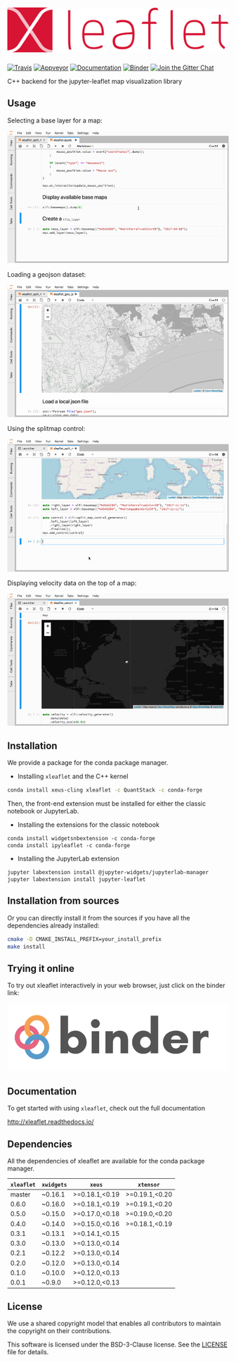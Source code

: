 # ![xleaflet](docs/source/xleaflet.svg)

[![Travis](https://travis-ci.org/QuantStack/xleaflet.svg?branch=master)](https://travis-ci.org/QuantStack/xleaflet)
[![Appveyor](https://ci.appveyor.com/api/projects/status/gfiivu33g6hrv220?svg=true)](https://ci.appveyor.com/project/QuantStack/xleaflet)
[![Documentation](http://readthedocs.org/projects/xleaflet/badge/?version=latest)](https://xleaflet.readthedocs.io/en/latest/?badge=latest)
[![Binder](https://img.shields.io/badge/launch-binder-brightgreen.svg)](https://mybinder.org/v2/gh/QuantStack/xleaflet/stable?filepath=notebooks)
[![Join the Gitter Chat](https://badges.gitter.im/Join%20Chat.svg)](https://gitter.im/QuantStack/Lobby?utm_source=badge&utm_medium=badge&utm_campaign=pr-badge&utm_content=badge)

C++ backend for the jupyter-leaflet map visualization library

## Usage

Selecting a base layer for a map:

![Basemap Screencast](basemap.gif)

Loading a geojson dataset:

![GeoJSON Screencast](geojson.gif)

Using the splitmap control:

![Splitmap Screencast](splitmap.gif)

Displaying velocity data on the top of a map:

![Velocity Screencast](velocity.gif)

## Installation

We provide a package for the conda package manager.

- Installing `xleaflet` and the C++ kernel

```bash
conda install xeus-cling xleaflet -c QuantStack -c conda-forge
```

Then, the front-end extension must be installed for either the classic notebook or JupyterLab.

- Installing the extensions for the classic notebook

```
conda install widgetsnbextension -c conda-forge
conda install ipyleaflet -c conda-forge
```

- Installing the JupyterLab extension

```
jupyter labextension install @jupyter-widgets/jupyterlab-manager
jupyter labextension install jupyter-leaflet
```

## Installation from sources

Or you can directly install it from the sources if you have all the dependencies already installed:

```bash
cmake -D CMAKE_INSTALL_PREFIX=your_install_prefix
make install
```

## Trying it online

To try out xleaflet interactively in your web browser, just click on the binder
link:

[![Binder](docs/source/binder-logo.svg)](https://mybinder.org/v2/gh/QuantStack/xleaflet/stable?filepath=notebooks/)

## Documentation

To get started with using `xleaflet`, check out the full documentation

http://xleaflet.readthedocs.io/

## Dependencies

All the dependencies of xleaflet are available for the conda package manager.

| `xleaflet` | `xwidgets`  |  `xeus`         |  `xtensor`      |  
|------------|-------------|-----------------|-----------------|
|  master    |   ~0.16.1   |  >=0.18.1,<0.19 |  >=0.19.1,<0.20 |
|  0.6.0     |   ~0.16.0   |  >=0.18.1,<0.19 |  >=0.19.1,<0.20 |
|  0.5.0     |   ~0.15.0   |  >=0.17.0,<0.18 |  >=0.19.0,<0.20 |
|  0.4.0     |   ~0.14.0   |  >=0.15.0,<0.16 |  >=0.18.1,<0.19 |
|  0.3.1     |   ~0.13.1   |  >=0.14.1,<0.15 |                 |
|  0.3.0     |   ~0.13.0   |  >=0.13.0,<0.14 |                 |
|  0.2.1     |   ~0.12.2   |  >=0.13.0,<0.14 |                 |
|  0.2.0     |   ~0.12.0   |  >=0.13.0,<0.14 |                 |
|  0.1.0     |   ~0.10.0   |  >=0.12.0,<0.13 |                 |
|  0.0.1     |   ~0.9.0    |  >=0.12.0,<0.13 |                 |

## License

We use a shared copyright model that enables all contributors to maintain the
copyright on their contributions.

This software is licensed under the BSD-3-Clause license. See the [LICENSE](LICENSE) file for details.
